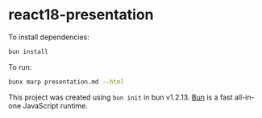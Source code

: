 # react18-presentation

To install dependencies:

```bash
bun install
```

To run:

```bash
bunx marp presentation.md --html
```

This project was created using `bun init` in bun v1.2.13. [Bun](https://bun.sh) is a fast all-in-one JavaScript runtime.

